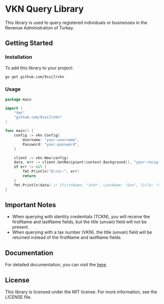 # VKN Query Library

This library is used to query registered individuals or businesses in the Revenue Administration of Turkey.

## Getting Started

### Installation

To add this library to your project:

```bash
go get github.com/9ssi7/vkn
```

### Usage

```go
package main

import (
    "fmt"
    "github.com/9ssi7/vkn"
)

func main() {
    config := vkn.Config{
        Username: "your-username",
        Password: "your-password",
    }

    client := vkn.New(config)
    data, err := client.GetRecipient(context.Background(), "your-recipients-vkn-or-tck")
    if err != nil {
        fmt.Println("Error:", err)
        return
    }
    fmt.Println(data) // {FirstName: "John", LastName: "Doe", Title: "Company Name", TaxOffice: "Tax Office Name"}
}
```

## Important Notes

- When querying with identity credentials (TCKN), you will receive the firstName and lastName fields, but the title (unvan) field will not be present.
- When querying with a tax number (VKN), the title (unvan) field will be returned instead of the firstName and lastName fields.

## Documentation

For detailed documentation, you can visit the [here](https://pkg.go.dev/github.com/9ssi7/vkn).

## License

This library is licensed under the MIT license. For more information, see the LICENSE file.
